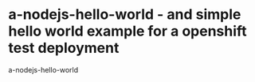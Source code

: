 # a-nodejs-hello-world -  and simple hello world example for a openshift test deployment
a-nodejs-hello-world
